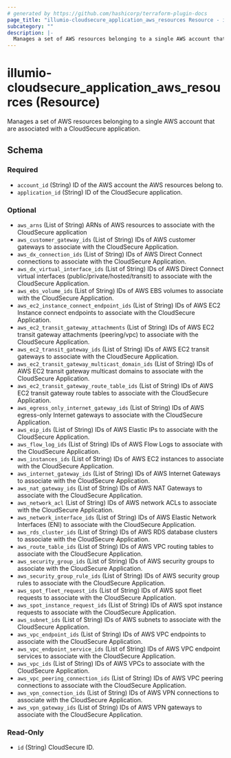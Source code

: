 ```yaml
---
# generated by https://github.com/hashicorp/terraform-plugin-docs
page_title: "illumio-cloudsecure_application_aws_resources Resource - illumio-cloudsecure"
subcategory: ""
description: |-
  Manages a set of AWS resources belonging to a single AWS account that are associated with a CloudSecure application.
---
```


# illumio-cloudsecure_application_aws_resources (Resource)

Manages a set of AWS resources belonging to a single AWS account that are associated with a CloudSecure application.



<!-- schema generated by tfplugindocs -->
## Schema

### Required

- `account_id` (String) ID of the AWS account the AWS resources belong to.
- `application_id` (String) ID of the CloudSecure application.

### Optional

- `aws_arns` (List of String) ARNs of AWS resources to associate with the CloudSecure application
- `aws_customer_gateway_ids` (List of String) IDs of AWS customer gateways to associate with the CloudSecure Application.
- `aws_dx_connection_ids` (List of String) IDs of AWS Direct Connect connections to associate with the CloudSecure Application.
- `aws_dx_virtual_interface_ids` (List of String) IDs of AWS Direct Connect virtual interfaces (public/private/hosted/transit) to associate with the CloudSecure Application.
- `aws_ebs_volume_ids` (List of String) IDs of AWS EBS volumes to associate with the CloudSecure Application.
- `aws_ec2_instance_connect_endpoint_ids` (List of String) IDs of AWS EC2 Instance connect endpoints to associate with the CloudSecure Application.
- `aws_ec2_transit_gateway_attachments` (List of String) IDs of AWS EC2 transit gateway attachments (peering/vpc) to associate with the CloudSecure Application.
- `aws_ec2_transit_gateway_ids` (List of String) IDs of AWS EC2 transit gateways to associate with the CloudSecure Application.
- `aws_ec2_transit_gateway_multicast_domain_ids` (List of String) IDs of AWS EC2 transit gateway multicast domains to associate with the CloudSecure Application.
- `aws_ec2_transit_gateway_route_table_ids` (List of String) IDs of AWS EC2 transit gateway route tables to associate with the CloudSecure Application.
- `aws_egress_only_internet_gateway_ids` (List of String) IDs of AWS egress-only Internet gateways to associate with the CloudSecure Application.
- `aws_eip_ids` (List of String) IDs of AWS Elastic IPs to associate with the CloudSecure Application.
- `aws_flow_log_ids` (List of String) IDs of AWS Flow Logs to associate with the CloudSecure Application.
- `aws_instances_ids` (List of String) IDs of AWS EC2 instances to associate with the CloudSecure Application.
- `aws_internet_gateway_ids` (List of String) IDs of AWS Internet Gateways to associate with the CloudSecure Application.
- `aws_nat_gateway_ids` (List of String) IDs of AWS NAT Gateways to associate with the CloudSecure Application.
- `aws_network_acl` (List of String) IDs of AWS network ACLs to associate with the CloudSecure Application.
- `aws_network_interface_ids` (List of String) IDs of AWS Elastic Network Interfaces (ENI) to associate with the CloudSecure Application.
- `aws_rds_cluster_ids` (List of String) IDs of AWS RDS database clusters to associate with the CloudSecure Application.
- `aws_route_table_ids` (List of String) IDs of AWS VPC routing tables to associate with the CloudSecure Application.
- `aws_security_group_ids` (List of String) IDs of AWS security groups to associate with the CloudSecure Application.
- `aws_security_group_rule_ids` (List of String) IDs of AWS security group rules to associate with the CloudSecure Application.
- `aws_spot_fleet_request_ids` (List of String) IDs of AWS spot fleet requests to associate with the CloudSecure Application.
- `aws_spot_instance_request_ids` (List of String) IDs of AWS spot instance requests to associate with the CloudSecure Application.
- `aws_subnet_ids` (List of String) IDs of AWS subnets to associate with the CloudSecure Application.
- `aws_vpc_endpoint_ids` (List of String) IDs of AWS VPC endpoints to associate with the CloudSecure Application.
- `aws_vpc_endpoint_service_ids` (List of String) IDs of AWS VPC endpoint services to associate with the CloudSecure Application.
- `aws_vpc_ids` (List of String) IDs of AWS VPCs to associate with the CloudSecure Application.
- `aws_vpc_peering_connection_ids` (List of String) IDs of AWS VPC peering connections to associate with the CloudSecure Application.
- `aws_vpn_connection_ids` (List of String) IDs of AWS VPN connections to associate with the CloudSecure Application.
- `aws_vpn_gateway_ids` (List of String) IDs of AWS VPN gateways to associate with the CloudSecure Application.

### Read-Only

- `id` (String) CloudSecure ID.
